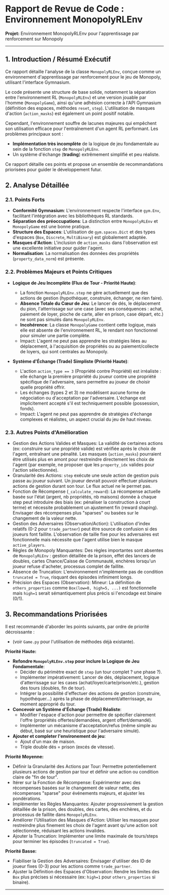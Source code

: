 # Rapport de Revue de Code : Environnement MonopolyRLEnv

**Projet:** Environnement MonopolyRLEnv pour l'apprentissage par renforcement sur Monopoly

---

## 1. Introduction / Résumé Exécutif

Ce rapport détaille l'analyse de la classe `MonopolyRLEnv`, conçue comme un environnement d'apprentissage par renforcement pour le jeu de Monopoly, utilisant l'interface Gymnasium.

Le code présente une structure de base solide, notamment la séparation entre l'environnement RL (`MonopolyRLEnv`) et une version jouable par l'homme (`MonopolyGame`), ainsi qu'une adhésion correcte à l'API Gymnasium (définition des espaces, méthodes `reset`, `step`). L'utilisation de masques d'action (`action_masks`) est également un point positif notable.

Cependant, l'environnement souffre de lacunes majeures qui empêchent son utilisation efficace pour l'entraînement d'un agent RL performant. Les problèmes principaux sont :

* **Implémentation très incomplète** de la logique de jeu fondamentale au sein de la fonction `step` de `MonopolyRLEnv`.
* Un système d'échange (**trading**) extrêmement simplifié et peu réaliste.

Ce rapport détaille ces points et propose un ensemble de recommandations priorisées pour guider le développement futur.

## 2. Analyse Détaillée

### 2.1. Points Forts

* **Conformité Gymnasium**: L'environnement respecte l'interface `gym.Env`, facilitant l'intégration avec les bibliothèques RL standards.
* **Séparation des préoccupations**: La distinction entre `MonopolyRLEnv` et `MonopolyGame` est une bonne pratique.
* **Structure des Espaces**: L'utilisation de `gym.spaces.Dict` et des types d'espaces (`Box`, `Discrete`, `MultiBinary`) est globalement adaptée.
* **Masques d'Action**: L'inclusion de `action_masks` dans l'observation est une excellente initiative pour guider l'agent.
* **Normalisation**: La normalisation des données des propriétés (`property_data_norm`) est présente.

### 2.2. Problèmes Majeurs et Points Critiques

* **Logique de Jeu Incomplète (Flux de Tour - Priorité Haute)**:
    * La fonction `MonopolyRLEnv.step` ne gère actuellement que des actions de gestion (hypothéquer, construire, échanger, ne rien faire).
    * **Absence Totale du Cœur de Jeu**: Le lancer de dés, le déplacement du pion, l'atterrissage sur une case (avec ses conséquences : achat, paiement de loyer, pioche de carte, aller en prison, case départ, etc.) ne sont pas simulés dans `MonopolyRLEnv`.
    * **Incohérence**: La classe `MonopolyGame` contient cette logique, mais elle est absente de l'environnement RL, le rendant non fonctionnel pour simuler une partie complète.
    * Impact: L'agent ne peut pas apprendre les stratégies liées au déplacement, à l'acquisition de propriétés ou au paiement/collecte de loyers, qui sont centrales au Monopoly.

* **Système d'Échange (Trade) Simpliste (Priorité Haute)**:
    * L'action `action_type == 3` (Propriété contre Propriété) est irréaliste : elle échange la première propriété du joueur contre une propriété spécifique de l'adversaire, sans permettre au joueur de choisir quelle propriété offrir.
    * Les échanges (types 2 et 3) ne modélisent aucune forme de négociation ou d'acceptation par l'adversaire. L'échange est implicitement accepté s'il est techniquement possible (possession, fonds).
    * Impact: L'agent ne peut pas apprendre de stratégies d'échange complexes et réalistes, un aspect crucial du jeu de haut niveau.

### 2.3. Autres Points d'Amélioration

* Gestion des Actions Valides et Masques: La validité de certaines actions (ex: construire sur une propriété valide) est vérifiée après le choix de l'agent, entraînant une pénalité. Les masques (`action_masks`) pourraient être utilisés plus en amont pour restreindre directement les choix de l'agent (par exemple, ne proposer que les `property_idx` valides pour l'action sélectionnée).
* Granularité des Actions: `step` exécute une seule action de gestion puis passe au joueur suivant. Un joueur devrait pouvoir effectuer plusieurs actions de gestion durant son tour. Le flux actuel ne le permet pas.
* Fonction de Récompense (`_calculate_reward`): La récompense actuelle basée sur l'état (argent, nb propriétés, nb maisons) donnée à chaque step peut introduire des biais (ex: pénaliser la construction à court terme) et nécessite probablement un ajustement fin (reward shaping). Envisager des récompenses plus "sparses" ou basées sur le changement de la valeur nette.
* Gestion des Adversaires (Observation/Action): L'utilisation d'index relatifs (0-2 pour `trade_partner`) peut être source de confusion si des joueurs font faillite. L'observation de taille fixe pour les adversaires est fonctionnelle mais nécessite que l'agent utilise bien le masque `active_players`.
* Règles de Monopoly Manquantes: Des règles importantes sont absentes de `MonopolyRLEnv` : gestion détaillée de la prison, effet des lancers de doubles, cartes Chance/Caisse de Communauté, enchères lorsqu'un joueur refuse d'acheter, processus complet de faillite.
* Absence de Truncation: L'environnement n'implémente pas de condition `truncated = True`, risquant des épisodes infiniment longs.
* Précision des Espaces (Observation): Mineur: La définition de `others_properties` comme `Box(low=0, high=5, ...)` est fonctionnelle mais `high=1` serait sémantiquement plus précis si l'encodage est binaire (0/1).

## 3. Recommandations Priorisées

Il est recommandé d'aborder les points suivants, par ordre de priorité décroissante :
* (voir `Game.py` pour l'utilisation de méthodes déjà existante). 

**Priorité Haute:**

* **Refondre `MonopolyRLEnv.step` pour inclure la Logique de Jeu Fondamentale**:
    * Décider du périmètre exact de `step` (un tour complet ? une phase ?).
    * Implémenter impérativement: Lancer de dés, déplacement, logique d'atterrissage sur les cases (achat/loyer/carte/prison/etc.), gestion des tours (doubles, fin de tour).
    * Intégrer la possibilité d'effectuer des actions de gestion (construire, hypothéquer...) après la phase de déplacement/atterrissage, au moment approprié du tour.
* **Concevoir un Système d'Échange (Trade) Réaliste**:
    * Modifier l'espace d'action pour permettre de spécifier clairement l'offre (propriétés offertes/demandées, argent offert/demandé).
    * Implémenter un mécanisme d'acceptation/refus (même simple au début, basé sur une heuristique pour l'adversaire simulé).
* **Ajouter et completer l'environement de jeu**:
    * Ajout d'un max de maison.
    * Triple double dés = prison (excés de vitesse).

**Priorité Moyenne:**

* Définir la Granularité des Actions par Tour: Permettre potentiellement plusieurs actions de gestion par tour et définir une action ou condition claire de "fin de tour".
* Itérer sur la Fonction de Récompense: Expérimenter avec des récompenses basées sur le changement de valeur nette, des récompenses "sparse" pour événements majeurs, et ajuster les pondérations.
* Implémenter les Règles Manquantes: Ajouter progressivement la gestion détaillée de la prison, des doubles, des cartes, des enchères, et du processus de faillite dans `MonopolyRLEnv`.
* Améliorer l'Utilisation des Masques d'Action: Utiliser les masques pour restreindre plus finement les choix de l'agent avant qu'une action soit sélectionnée, réduisant les actions invalides.
* Ajouter la Truncation: Implémenter une limite maximale de tours/steps pour terminer les épisodes (`truncated = True`).

**Priorité Basse:**

* Fiabiliser la Gestion des Adversaires: Envisager d'utiliser des ID de joueur fixes (0-3) pour les actions comme `trade_partner`.
* Ajuster la Définition des Espaces d'Observation: Rendre les limites des `Box` plus précises si nécessaire (ex: `high=1` pour `others_properties` si binaire).

---
